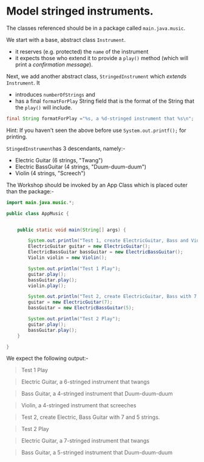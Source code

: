 # Model stringed instruments.

The classes referenced should be in a package called `main.java.music`.

We start with a base, abstract class `Instrument`.
- it reserves (e.g. protected) the `name` of the instrument
- it expects those who extend it to provide a `play()` method (which will print a *confirmation message*).

Next, we add another abstract class, `StringedInstrument` which *extends* `Instrument`.  It
- introduces `numberOfStrings` and
- has a final `formatForPlay` String field that is the format of the String that the `play()` will include.

```java
final String formatForPlay ="%s, a %d-stringed instrument that %s\n";
```  
Hint: If you haven't seen the above before use `System.out.printf();` for printing.

`StingedInstrument`has 3 descendants, namely:-
- Electric Guitar (6 strings, "Twang")
- Electric BassGuitar (4 strings, "Duum-duum-duum")
- Violin (4 strings, "Screech")

The Workshop should be invoked by an App Class which is placed outer than the package:-
```java
import main.java.music.*;

public class AppMusic {


    public static void main(String[] args) {

        System.out.println("Test 1, create ElectricGuitar, Bass and Violin with default strings.");
        ElectricGuitar guitar = new ElectricGuitar();
        ElectricBassGuitar bassGuitar = new ElectricBassGuitar();
        Violin violin = new Violin();

        System.out.println("Test 1 Play");
        guitar.play();
        bassGuitar.play();
        violin.play();

        System.out.println("Test 2, create ElectricGuitar, Bass with 7 and 5 strings .");
        guitar = new ElectricGuitar(7);
        bassGuitar = new ElectricBassGuitar(5);

        System.out.println("Test 2 Play");
        guitar.play();
        bassGuitar.play();
    }

}

```
We expect the following output:-

>Test 1 Play

> Electric Guitar, a 6-stringed instrument that twangs

> Bass Guitar, a 4-stringed instrument that Duum-duum-duum

> Violin, a 4-stringed instrument that screeches

> Test 2, create Electric, Bass Guitar with 7 and 5 strings.

> Test 2 Play

> Electric Guitar, a 7-stringed instrument that twangs

> Bass Guitar, a 5-stringed instrument that Duum-duum-duum
